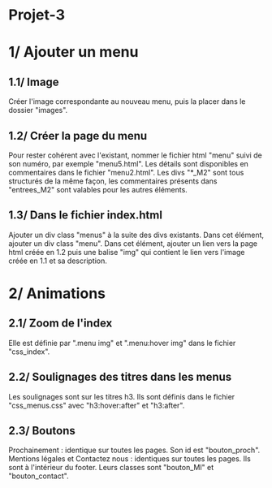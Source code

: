 # Projet-3

1/ Ajouter un menu
==
1.1/ Image
-
Créer l'image correspondante au nouveau menu, puis la placer dans le dossier "images".


1.2/ Créer la page du menu
-
Pour rester cohérent avec l'existant, nommer le fichier html "menu" suivi de son numéro, par exemple "menu5.html".
Les détails sont disponibles en commentaires dans le fichier "menu2.html". Les divs "*_M2" sont tous structurés de la même façon, les commentaires présents dans "entrees_M2" sont valables pour les autres éléments.


1.3/ Dans le fichier index.html
-
Ajouter un div class "menus" à la suite des divs existants. Dans cet élément, ajouter un div class "menu".
Dans cet élément, ajouter un lien vers la page html créée en 1.2 puis une balise "img" qui contient le lien vers l'image créée en 1.1 et sa description.


2/ Animations 
==
2.1/ Zoom de l'index
-
Elle est définie par ".menu img" et ".menu:hover img" dans le fichier "css_index".


2.2/ Soulignages des titres dans les menus
-
Les soulignages sont sur les titres h3. Ils sont définis dans le fichier "css_menus.css" avec "h3:hover:after" et "h3:after".


2.3/ Boutons
-
Prochainement : identique sur toutes les pages. Son id est "bouton_proch".
Mentions légales et Contactez nous : identiques sur toutes les pages. Ils sont à l'intérieur du footer. Leurs classes sont "bouton_Ml" et "bouton_contact".
